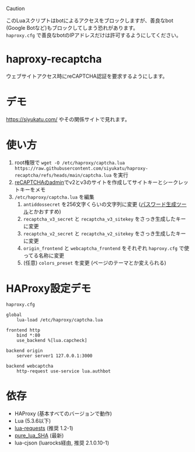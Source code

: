 > [!CAUTION]
> このLuaスクリプトはbotによるアクセスをブロックしますが、善良なbot (Google Botなど)もブロックしてしまう恐れがあります。<br>
> `haproxy.cfg` で善良なbotのIPアドレスだけは許可するようにしてください。

# haproxy-recaptcha
ウェブサイトアクセス時にreCAPTCHA認証を要求するようにします。

# デモ
https://siyukatu.com/ やその関係サイトで見れます。

# 使い方
1. root権限で `wget -O /etc/haproxy/captcha.lua https://raw.githubusercontent.com/siyukatu/haproxy-recaptcha/refs/heads/main/captcha.lua` を実行
2. [reCAPTCHAのadmin](https://www.google.com/recaptcha/admin/create)でv2とv3のサイトを作成してサイトキーとシークレットキーをメモ
3. `/etc/haproxy/captcha.lua` を編集
    1. `antiddossecret` を256文字くらいの文字列に変更 ([パスワード生成ツール](https://idprotect.trendmicro.com/ja/vault/tool/password-generator)とかおすすめ)
    2. `recaptcha_v3_secret` と `recaptcha_v3_sitekey` をさっき生成したキーに変更
    3. `recaptcha_v2_secret` と `recaptcha_v2_sitekey` をさっき生成したキーに変更
    4. `origin_frontend` と `webcaptcha_frontend` をそれぞれ `haproxy.cfg` で使ってる名称に変更
    5. (任意) `colors_preset` を変更 (ページのテーマとか変えられる)

# HAProxy設定デモ
`haproxy.cfg`
```
global
    lua-load /etc/haproxy/captcha.lua

frontend http
    bind *:80
    use_backend %[lua.capcheck]

backend origin
    server server1 127.0.0.1:3000

backend webcaptcha
    http-request use-service lua.authbot
```

# 依存
- HAProxy (基本すべてのバージョンで動作)
- Lua (5.3.6以下)
- [lua-requests](https://github.com/JakobGreen/lua-requests) (推奨 1.2-1)
- [pure_lua_SHA](https://github.com/Egor-Skriptunoff/pure_lua_SHA) (最新)
- lua-cjson (luarocks経由, 推奨 2.1.0.10-1)
